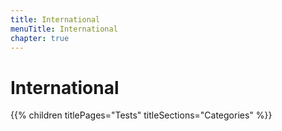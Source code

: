 ```yaml
---
title: International
menuTitle: International
chapter: true
---
```


# International

{{% children titlePages="Tests" titleSections="Categories" %}}
